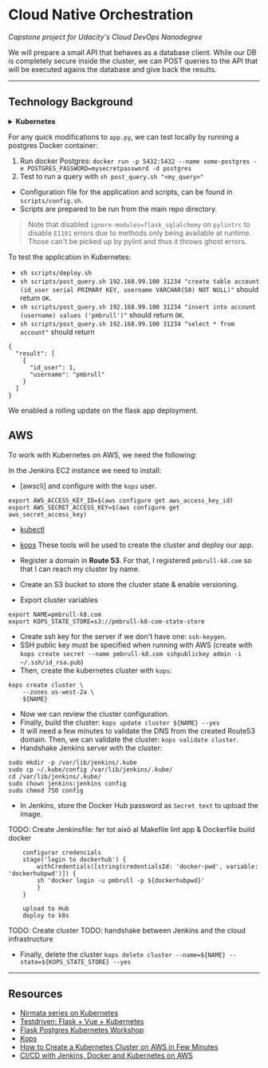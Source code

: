 # Cloud Native Orchestration

*Capstone project for Udacity's Cloud DevOps Nanodegree*

We will prepare a small API that behaves as a database client. While our DB is completely secure inside the cluster, we can POST queries to the API that will be executed agains the database and give back the results.

---

## Technology Background

<details>
<summary><b>Kubernetes</b></summary>

### Pods

The smallest unit available in Kubernetes is the **Pod**, the basic building block:

> Pods are the smallest deployable units of computing that can be created and managed in Kubernetes.

In other words, Pods are units that encapsulate the elements of the application that must work together. Therefore, when scaling the application - increasing / decreasing the number of Pods - , all the elements inside the Pod will equally scale. Moreover, containers inside the same Pod can easily communicate between them, being isolated from anything else that could be placed outside of their *world*.

However, by definition Pods are not meant to be reliable units. Yes, they have their own IP addresses and we could directly communicate to any of them, but this is discouraged in a production environment as they are ephemeral. Depending on the application load, new Pods may appear or others may crash, so we instead want to communicate to our application in a greater level of abstraction. In order to achieve this, Kubernetes brings us two resources: Workload API Objects and Services.

### Replica Sets

This is an API Object that helps to manage the scaling of Pods.

> Replica Sets ensure that a specified number of pod replicas are running at any given time.

Based on a given **template** and *specs* - such as `specs.replicas = 3`, Replica Sets create Pods to manage. However, a Replica Set may also manage Pods that were not created by it, by specifying a **Selector**, that will be used to match any pod with that given label.

However, this API lacks the ability to perform updates. That's why we need **Deployments**.

### Deployment

Deployment encapsulate both Replica Sets and Pods, providing a declarative method of update their state: `kubectl`. This adds another layer of abstraction to managing Kubernetes:

`User [interface] -> Deployment -> Replica Set -> Pod`

Through the `kubectl` interface, the Deployment will check the current status of the cluster and make it match the desired state specified by the user.

### Stateful Set

Finally, we will introduce another Kubernetes framewoek called **Stateful Set**, used to manage *stateful applications* such as databases. In this [link](http://pauldone.blogspot.com/2017/06/deploying-mongodb-on-kubernetes-gke25.html) I found the best definition of them:

> StatefulSets provides the capabilities of stable unique network hostnames and stable dedicated network storage volume mappings, essential for a database cluster to function properly and for data to exist and outlive the lifetime of inherently ephemeral containers.

### Persistent Volumes

As explained in the [docs](https://kubernetes.io/docs/concepts/storage/persistent-volumes/), `PersistentVolume`s are pieces of storage that will be requested through `PersistentVolumeClaim`s.

</details>

For any quick modifications to `app.py`, we can test locally by running a postgres Docker container:
1. Run docker Postgres: `docker run -p 5432:5432 --name some-postgres -e POSTGRES_PASSWORD=mysecretpassword -d postgres`
1. Test to run a query with `sh post_query.sh "<my_query>"`

* Configuration file for the application and scripts, can be found in `scripts/config.sh`.
* Scripts are prepared to be run from the main repo directory.

> Note that disabled `ignore-modules=flask_sqlalchemy` on `pylintrc` to disable `E1101` errors due to methods only being available at runtime. Those can't be picked up by pylint and thus it throws ghost errors.

To test the application in Kubernetes:

* `sh scripts/deploy.sh`
* `sh scripts/post_query.sh 192.168.99.100 31234 "create table account (id_user serial PRIMARY KEY, username VARCHAR(50) NOT NULL)"` should return `OK`.
* `sh scripts/post_query.sh 192.168.99.100 31234 "insert into account (username) values ('pmbrull')"` should return `OK`.
* `sh scripts/post_query.sh 192.168.99.100 31234 "select * from account"` should return
```
{
  "result": [
    {
      "id_user": 1, 
      "username": "pmbrull"
    }
  ]
}
```

We enabled a rolling update on the flask app deployment.

## AWS

To work with Kubernetes on AWS, we need the following:

In the Jenkins EC2 instance we need to install:
* [awscli] and configure with the `kops` user.
```
export AWS_ACCESS_KEY_ID=$(aws configure get aws_access_key_id)
export AWS_SECRET_ACCESS_KEY=$(aws configure get aws_secret_access_key)
```
* [kubectl](https://kubernetes.io/docs/tasks/tools/install-kubectl/)
* [kops](https://github.com/kubernetes/kops/blob/master/docs/install.md)
  These tools will be used to create the cluster and deploy our app.

* Register a domain in **Route 53**. For that, I registered `pmbrull-k8.com` so that I can reach my cluster by name.
* Create an S3 bucket to store the cluster state & enable versioning.
* Export cluster variables 
```
export NAME=pmbrull-k8.com
export KOPS_STATE_STORE=s3://pmbrull-k8-com-state-store
```
* Create ssh key for the server if we don't have one: `ssh-keygen`.
* SSH public key must be specified when running with AWS (create with `kops create secret --name pmbrull-k8.com sshpublickey admin -i ~/.ssh/id_rsa.pub`)
* Then, create the kubernetes cluster with `kops`:
```
kops create cluster \
    --zones us-west-2a \
    ${NAME}
```
* Now we can review the cluster configuration.
* Finally, build the cluster: `kops update cluster ${NAME} --yes`
* It will need a few minutes to validate the DNS from the created Route53 domain. Then, we can validate the cluster: `kops validate cluster`.
* Handshake Jenkins server with the cluster:
```
sudo mkdir -p /var/lib/jenkins/.kube
sudo cp ~/.kube/config /var/lib/jenkins/.kube/
cd /var/lib/jenkins/.kube/
sudo chown jenkins:jenkins config
sudo chmod 750 config
```

* In Jenkins, store the Docker Hub password as `Secret text` to upload the image.

TODO: Create Jenkinsfile:
fer tot això al Makefile
        lint app & Dockerfile
        build docker
        
        configurar credencials
        stage('login to dockerhub') {
            withCredentials([string(credentialsId: 'docker-pwd', variable: 'dockerhubpwd')]) {
            sh 'docker login -u pmbrull -p ${dockerhubpwd}'
            }
        }

        upload to Hub
        deploy to k8s
TODO: Create cluster
TODO: handshake between Jenkins and the cloud infrastructure


* Finally, delete the cluster `kops delete cluster --name=${NAME} --state=${KOPS_STATE_STORE} --yes`


---

## Resources

* [Nirmata series on Kubernetes](https://www.nirmata.com/2018/03/03/kubernetes-for-developers-part-2-replica-sets-and-deployments/)
* [Testdriven: Flask + Vue + Kubernetes](https://github.com/testdrivenio/flask-vue-kubernetes)
* [Flask Postgres Kubernetes Workshop](https://github.com/lihan/flask-postgres-kubernetes-workshop)
* [Kops](https://github.com/kubernetes/kops/blob/master/docs/aws.md)
* [How to Create a Kubernetes Cluster on AWS in Few Minutes](https://medium.com/containermind/how-to-create-a-kubernetes-cluster-on-aws-in-few-minutes-89dda10354f4)
* [CI/CD with Jenkins, Docker and Kubernetes on AWS](https://medium.com/@Thegaijin/ci-cd-with-jenkins-docker-and-kubernetes-26932c3a1ea)


